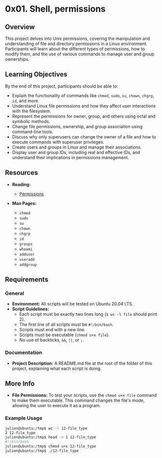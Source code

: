 # 0x01. Shell, permissions

## Overview

This project delves into Unix permissions, covering the manipulation and understanding of file and directory permissions in a Linux environment. Participants will learn about the different types of permissions, how to modify them, and the use of various commands to manage user and group ownerships.

## Learning Objectives

By the end of this project, participants should be able to:

- Explain the functionality of commands like `chmod`, `sudo`, `su`, `chown`, `chgrp`, `id`, and more.
- Understand Linux file permissions and how they affect user interactions with the filesystem.
- Represent the permissions for owner, group, and others using octal and symbolic methods.
- Change file permissions, ownership, and group association using command-line tools.
- Discuss why only superusers can change the owner of a file and how to execute commands with superuser privileges.
- Create users and groups in Linux and manage their associations.
- Display user and group IDs, including real and effective IDs, and understand their implications in permissions management.

## Resources

- **Reading:**
  - [Permissions](#)

- **Man Pages:**
  - `chmod`
  - `sudo`
  - `su`
  - `chown`
  - `chgrp`
  - `id`
  - `groups`
  - `whoami`
  - `adduser`
  - `useradd`
  - `addgroup`

## Requirements

### General

- **Environment:** All scripts will be tested on Ubuntu 20.04 LTS.
- **Script Guidelines:**
  - Each script must be exactly two lines long (`$ wc -l file` should print 2).
  - The first line of all scripts must be `#!/bin/bash`.
  - Scripts must end with a new line.
  - Scripts must be executable (`chmod u+x file`).
  - No use of backticks, `&&`, `||`, or `;`.

### Documentation

- **Project Description:** A README.md file at the root of the folder of this project, explaining what each script is doing.

## More Info

- **File Permissions:**
  To test your scripts, use the `chmod u+x file` command to make them executable. This command changes the file's mode, allowing the user to execute it as a program.

### Example Usage

```bash
julien@ubuntu:/tmp$ wc -l 12-file_type
2 12-file_type
julien@ubuntu:/tmp$ head -n 1 12-file_type
#!/bin/bash
julien@ubuntu:/tmp$ chmod u+x 12-file_type
julien@ubuntu:/tmp$ ./12-file_type
